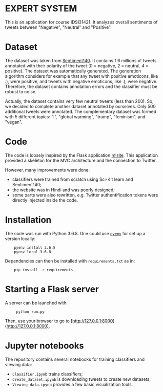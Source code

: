 # EXPERT SYSTEM

This is an application for course IDSI31421.
It analyzes overall sentiments of tweets between "Negative", "Neutral" and "Positive".

# Dataset

The dataset was taken from [Sentiment140](http://help.sentiment140.com/).
It contains 1.6 millions of tweets annotated with their 
polarity of the tweet (0 = negative, 2 = neutral, 4 = positive).
The dataset was automatically generated.
The generation algorithm considers for example
that any tweet with positive emoticons, like :), were positive, and tweets with negative emoticons, like :(, were negative. 
Therefore, the dataset contains annotation errors and the classifier must be robust to noise.

Actually, the dataset contains very few neutral tweets (less than 200). So, we decided to
complete another dataset annotated by ourselves. Only 500 additional tweets were annotated.
The complementary dataset was formed with 5 different topics: "I", "global warming", "trump", "feminism", and "vegan".

# Code

The code is loosely inspired by the Flask application [mlsite](https://github.com/khushmeeet/mlsite/tree/master/app). 
This application provided a skeleton for the MVC architecture and the connection to Twitter.

However, many improvements were done:

- classifiers were trained from scratch using Sci-Kit learn and Sentiment140;
- the website was in Hindi and was poorly designed;
- some parts were also rewritten, e.g. Twitter authentification tokens were directly injected inside the code.


# Installation

The code was run with Python 3.6.8. One could use [`pyenv`](https://github.com/pyenv/pyenv) for set up a version locally:

``` 
    pyenv install 3.6.8
    pyenv local 3.6.8
```

Dependencies can then be installed with `requirements.txt` as in:

```
    pip install -r requirements
```

# Starting a Flask server

A server can be launched with:

```
     python run.py
```

Then, use your browser to go to [http://127.0.0.1:8000](http://127.0.0.1:8000).


# Jupyter notebooks

The repository contains several notebooks for training classifiers and viewing data: 

- `Classifier.ipynb` trains classifiers;
- `Create_dataset.ipynb` is downloading tweets to create new datasets;
- `Viewing-data.ipynb` provides a few basic visualization tools.
